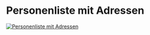 ﻿# Personenliste mit Adressen

[1]:/assets/images/personen/001.png

[![Personenliste mit Adressen][1]][1]



